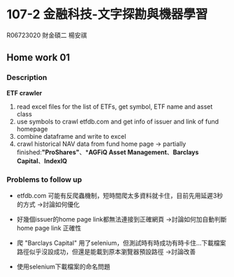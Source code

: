 # 107-2 金融科技-文字探勘與機器學習

R06723020 財金碩二 楊安祺

## Home work 01

### Description

**ETF crawler**  

1. read excel files for the list of ETFs, get symbol, ETF name and asset class    
2. use symbols to crawl etfdb.com and get info of issuer and link of fund homepage    
3. combine dataframe and write to excel   
4. crawl historical NAV data from fund home page -> partially finished:**"ProShares"**、***AGFiQ Asset Management**、**Barclays Capital**、**IndexIQ**

### Problems to follow up    

* etfdb.com 可能有反爬蟲機制，短時間爬太多資料就卡住，目前先用延遲3秒的方式 ->討論如何優化
- 好幾個issuer的home page link都無法連接到正確網頁 ->討論如何加自動判斷 home page link 正確性
* 爬 "Barclays Capital" 用了selenium，但測試時有時成功有時卡住...下載檔案路徑似乎沒設成功，但還是能載到原本瀏覽器預設路徑 ->討論改善
- 使用selenium下載檔案的命名問題
